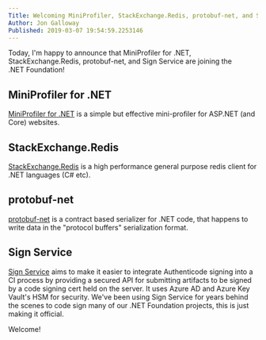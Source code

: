 ```yaml
---
Title: Welcoming MiniProfiler, StackExchange.Redis, protobuf-net, and Sign Service!
Author: Jon Galloway
Published: 2019-03-07 19:54:59.2253146
---
```

<p>Today, I'm happy to announce that MiniProfiler for .NET, StackExchange.Redis, protobuf-net, and Sign Service are joining the .NET&nbsp;Foundation!</p>

<h2>MiniProfiler for .NET</h2>

<p><a href="https://miniprofiler.com/dotnet/">MiniProfiler for .NET</a> is a&nbsp;simple but effective mini-profiler for ASP.NET (and Core) websites.</p>

<h2>StackExchange.Redis</h2>

<p><a href="https://stackexchange.github.io/StackExchange.Redis/">StackExchange.Redis</a> is a high performance general purpose redis client for .NET languages (C# etc).&nbsp;</p>

<h2>protobuf-net</h2>

<p><a href="https://github.com/mgravell/protobuf-net">protobuf-net</a> is a contract based serializer for .NET code, that happens to write data in the "protocol buffers" serialization format.</p>

<h2>Sign Service</h2>

<p><a href="https://github.com/dotnet/SignService">Sign Service</a> aims to make it easier to integrate Authenticode signing into a CI process by providing a secured API for submitting artifacts to be signed by a code signing cert held on the server. It uses Azure AD and Azure Key Vault's HSM for security. We've been using Sign Service for years behind the scenes to code sign many of our .NET Foundation projects, this is just making it official.</p>

<p>Welcome!</p>
